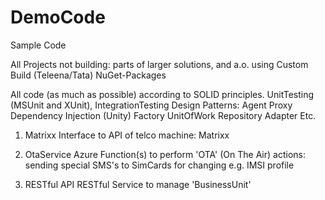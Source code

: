 # DemoCode
Sample Code

All Projects not building: parts of larger solutions, and a.o.
using Custom Build (Teleena/Tata) NuGet-Packages

All code (as much as possible) according to SOLID principles.
UnitTesting (MSUnit and XUnit), IntegrationTesting
Design Patterns:
	Agent
	Proxy
	Dependency Injection (Unity)
	Factory
	UnitOfWork
	Repository
	Adapter
	Etc.

1. Matrixx
Interface to API of telco machine: Matrixx

2. OtaService
Azure Function(s) to perform 'OTA' (On The Air) actions:
sending special SMS's to SimCards for changing e.g. IMSI profile

3. RESTful API
RESTful Service to manage 'BusinessUnit'


